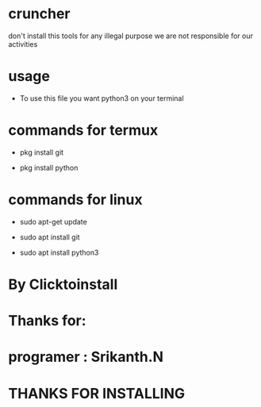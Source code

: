 # cruncher
don't install this tools for any illegal purpose we are not responsible for our activities
# usage
* To use this file you want python3 on your terminal
# commands for termux
* pkg install git

* pkg install python
# commands for linux
* sudo apt-get update

* sudo apt install git

* sudo apt install python3

# By Clicktoinstall
# Thanks for:
# programer : Srikanth.N
# THANKS FOR INSTALLING
